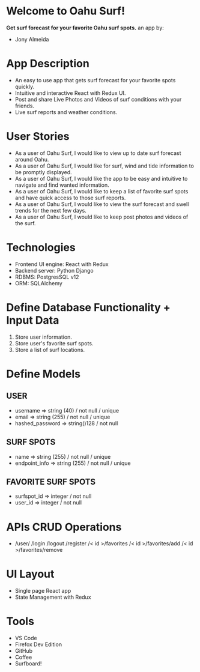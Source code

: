 # Welcome to Oahu Surf!
**Get surf forecast for your favorite Oahu surf spots.**
an app by:
- Jony Almeida
# App Description
-   An easy to use app that gets surf forecast for your favorite spots quickly.
-   Intuitive and interactive React with Redux UI.
-   Post and share Live Photos and Videos of surf conditions with your friends.
-   Live surf reports and weather conditions.
# User Stories
-   As a user of Oahu Surf, I would like to view up to date surf forecast around Oahu.
-   As a user of Oahu Surf, I would like for surf, wind and tide information to be promptly displayed.
-   As a user of Oahu Surf, I would like the app to be easy and intuitive to navigate and find wanted information.
-   As a user of Oahu Surf, I would like to keep a list of favorite surf spots and have quick access to those surf reports.
-   As a user of Oahu Surf, I would like to view the surf forecast and swell trends for the next few days.
-   As a user of Oahu Surf, I would like to keep post photos and videos of the surf.
# Technologies
-   Frontend UI engine: React with Redux
-   Backend server: Python Django
-   RDBMS: PostgresSQL v12
-   ORM: SQLAlchemy 
# Define Database Functionality + Input Data
1.  Store user information.
2.  Store user's favorite surf spots. 
3.  Store a list of surf locations.
# Define Models
## USER 
-   username => string (40) / not null / unique
-   email => string (255) / not null / unique
-   hashed_password => string()128 / not null
## SURF SPOTS
-  name => string (255) / not null / unique
-  endpoint_info => string (255) / not null / unique
## FAVORITE SURF SPOTS
-   surfspot_id => integer / not null
-   user_id => integer / not null
# APIs CRUD Operations
- /user/
			/login
			/logout
			/register
			/< id >/favorites
			/< id >/favorites/add
			/< id >/favorites/remove
# UI Layout
-  Single page React app
-  State Management with Redux
# Tools
-   VS Code
-   Firefox Dev Edition
-   GitHub
-   Coffee
-   Surfboard!

